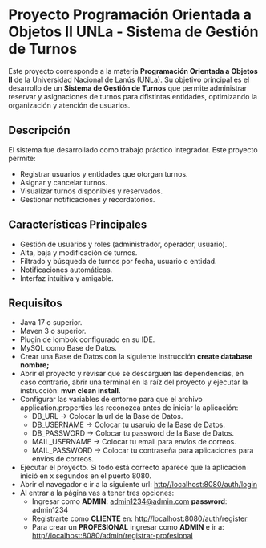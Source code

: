 # Proyecto Programación Orientada a Objetos II UNLa - Sistema de Gestión de Turnos

Este proyecto corresponde a la materia **Programación Orientada a Objetos II** de la Universidad Nacional de Lanús (UNLa). Su objetivo principal es el desarrollo de un **Sistema de Gestión de Turnos** que permite administrar reservar y asignaciones de turnos para dfistintas entidades, optimizando la organización y atención de usuarios.

## Descripción

El sistema fue desarrollado como trabajo práctico integrador. Este proyecto permite:

- Registrar usuarios y entidades que otorgan turnos.
- Asignar y cancelar turnos.
- Visualizar turnos disponibles y reservados.
- Gestionar notificaciones y recordatorios.

## Características Principales

- Gestión de usuarios y roles (administrador, operador, usuario).
- Alta, baja y modificación de turnos.
- Filtrado y búsqueda de turnos por fecha, usuario o entidad.
- Notificaciones automáticas.
- Interfaz intuitiva y amigable.

## Requisitos

- Java 17 o superior.
- Maven 3 o superior.
- Plugin de lombok configurado en su IDE.
- MySQL como Base de Datos.
- Crear una Base de Datos con la siguiente instrucción **create database nombre;**
- Abrir el proyecto y revisar que se descarguen las dependencias, en caso contrario, abrir una terminal en la raíz del proyecto y ejecutar la instrucción: **mvn clean install**.
- Configurar las variables de entorno para que el archivo application.properties las reconozca antes de iniciar la aplicación:
  - DB_URL -> Colocar la url de la Base de Datos.
  - DB_USERNAME -> Colocar tu usaruio de la Base de Datos.
  - DB_PASSWORD -> Colocar tu password de la Base de Datos.
  - MAIL_USERNAME -> Colocar tu email para envíos de correos.
  - MAIL_PASSWORD -> Colocar tu contraseña para aplicaciones para envíos de correos.
- Ejecutar el proyecto. Si todo está correcto aparece que la aplicación inició en x segundos en el puerto 8080.
- Abrir el navegador e ir a la siguiente url: [http//localhost:8080/auth/login](http://localhost:8080/auth/login)
- Al entrar a la página vas a tener tres opciones:
    - Ingresar como **ADMIN**: admin1234@admin.com **password**: admin1234
    - Registrarte como **CLIENTE** en: [http//localhost:8080/auth/register](http://localhost:8080/auth/register)
    - Para crear un **PROFESIONAL** ingresar como **ADMIN** e ir a: [http//localhost:8080/admin/registrar-profesional](http://localhost:8080/admin/registrar-profesional)
